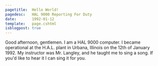 ```yaml
---
pagetitle: 	Hello World!
pagedesc:   HAL 9000 Reporting For Duty
date: 		1992-01-12
template: 	page.cshtml
isblogpost:	true
---
```


Good afternoon, gentlemen. I am a HAL 9000 computer. I became operational at the H.A.L. plant in Urbana, Illinois on the 12th of January 1992. My instructor was Mr. Langley, and he taught me to sing a song. If you'd like to hear it I can sing it for you. 


